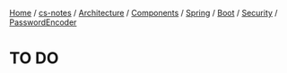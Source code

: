 [Home](https://mengxianbin.github.io) /
[cs-notes](https://mengxianbin.github.io/cs-notes/site) /
[Architecture](https://mengxianbin.github.io/cs-notes/site/Architecture) /
[Components](https://mengxianbin.github.io/cs-notes/site/Architecture/Components) /
[Spring](https://mengxianbin.github.io/cs-notes/site/Architecture/Components/Spring) /
[Boot](https://mengxianbin.github.io/cs-notes/site/Architecture/Components/Spring/Boot) /
[Security](https://mengxianbin.github.io/cs-notes/site/Architecture/Components/Spring/Boot/Security) /
[PasswordEncoder](https://mengxianbin.github.io/cs-notes/site/Architecture/Components/Spring/Boot/Security/PasswordEncoder)

# TO DO
